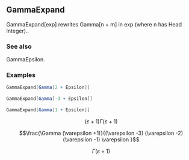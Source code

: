 ##  GammaExpand 

GammaExpand[exp] rewrites Gamma[n + m] in exp (where n has Head Integer)..

###  See also 

GammaEpsilon.

###  Examples 

```mathematica
GammaExpand[Gamma[2 + Epsilon]] 
 
GammaExpand[Gamma[-3 + Epsilon]] 
 
GammaExpand[Gamma[1 + Epsilon]]
```

$$(\varepsilon +1) \Gamma (\varepsilon +1)$$

$$\frac{\Gamma (\varepsilon +1)}{(\varepsilon -3) (\varepsilon -2) (\varepsilon -1) \varepsilon }$$

$$\Gamma (\varepsilon +1)$$